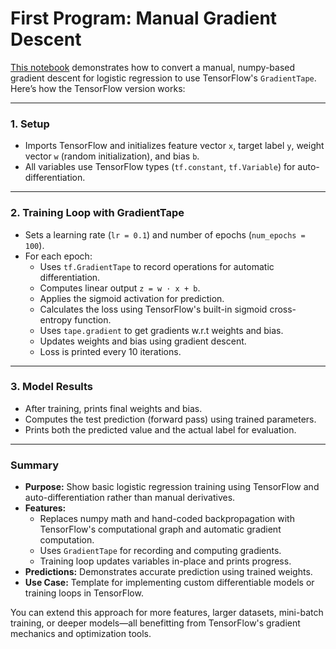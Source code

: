 # First Program:  Manual Gradient Descent

[This notebook](https://github.com/werowe/portfolio/blob/main/tensorflow_tape_gradient_descent.ipynb) demonstrates how to convert a manual, numpy-based gradient descent for logistic regression to use TensorFlow's `GradientTape`. Here’s how the TensorFlow version works:

---

### 1. Setup

- Imports TensorFlow and initializes feature vector `x`, target label `y`, weight vector `w` (random initialization), and bias `b`.
- All variables use TensorFlow types (`tf.constant`, `tf.Variable`) for auto-differentiation.

---

### 2. Training Loop with GradientTape

- Sets a learning rate (`lr = 0.1`) and number of epochs (`num_epochs = 100`).
- For each epoch:
  - Uses `tf.GradientTape` to record operations for automatic differentiation.
  - Computes linear output `z = w · x + b`.
  - Applies the sigmoid activation for prediction.
  - Calculates the loss using TensorFlow's built-in sigmoid cross-entropy function.
  - Uses `tape.gradient` to get gradients w.r.t weights and bias.
  - Updates weights and bias using gradient descent.
  - Loss is printed every 10 iterations.

---

### 3. Model Results

- After training, prints final weights and bias.
- Computes the test prediction (forward pass) using trained parameters.
- Prints both the predicted value and the actual label for evaluation.

---

### Summary

- **Purpose:** Show basic logistic regression training using TensorFlow and auto-differentiation rather than manual derivatives.
- **Features:** 
  - Replaces numpy math and hand-coded backpropagation with TensorFlow's computational graph and automatic gradient computation.
  - Uses `GradientTape` for recording and computing gradients.
  - Training loop updates variables in-place and prints progress.
- **Predictions:** Demonstrates accurate prediction using trained weights.
- **Use Case:** Template for implementing custom differentiable models or training loops in TensorFlow.

You can extend this approach for more features, larger datasets, mini-batch training, or deeper models—all benefitting from TensorFlow's gradient mechanics and optimization tools.
